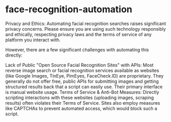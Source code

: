 # face-recognition-automation

Privacy and Ethics: Automating facial recognition searches raises significant privacy concerns. Please ensure you are using such technology responsibly and ethically, respecting privacy laws and the terms of service of any platform you interact with.

However, there are a few significant challenges with automating this directly:

Lack of Public "Open Source Facial Recognition Sites" with APIs: Most reverse image search or facial recognition services available as websites (like Google Images, TinEye, PimEyes, FaceCheck.ID) are proprietary. They generally do not offer free, public APIs for submitting images and getting structured results back that a script can easily use. Their primary interface is manual website usage.
Terms of Service & Anti-Bot Measures: Directly scripting interactions with these websites (uploading images, scraping results) often violates their Terms of Service. Sites also employ measures like CAPTCHAs to prevent automated access, which would block such a script.
